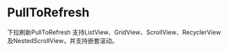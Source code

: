 # PullToRefresh
下拉刷新PullToRefresh 支持ListView、GridView、ScrollView、RecyclerView及NestedScrollView，并支持嵌套滚动。
